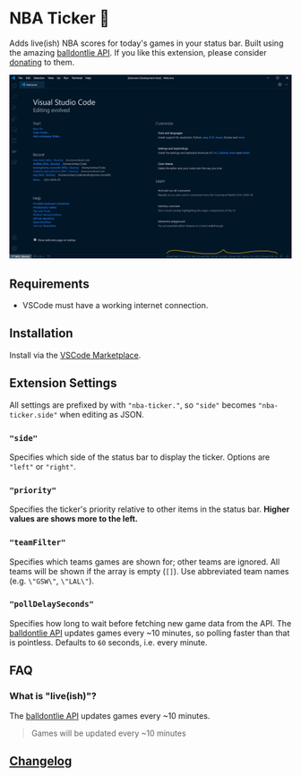 # NBA Ticker 🏀

Adds live(ish) NBA scores for today's games in your status bar. Built using the amazing [balldontlie API](https://www.balldontlie.io/#introduction). If you like this extension, please consider [donating](https://www.patreon.com/balldontlie) to them.

![Status bar ticker](./images/screenshot-1.png)

## Requirements

- VSCode must have a working internet connection.

## Installation

Install via the [VSCode Marketplace](https://marketplace.visualstudio.com/items?itemName=omkarmoghe.nba-ticker).

## Extension Settings

All settings are prefixed by with `"nba-ticker."`, so `"side"` becomes `"nba-ticker.side"` when editing as JSON.

### `"side"`
Specifies which side of the status bar to display the ticker. Options are `"left"` or `"right"`.

### `"priority"`
Specifies the ticker's priority relative to other items in the status bar. **Higher values are shows more to the left.**

### `"teamFilter"`
Specifies which teams games are shown for; other teams are ignored. All teams will be shown if the array is empty (`[]`). Use abbreviated team names (e.g. `\"GSW\"`, `\"LAL\"`).

### `"pollDelaySeconds"`
Specifies how long to wait before fetching new game data from the API. The [balldontlie API](https://www.balldontlie.io/#considerations-3) updates games every ~10 minutes, so polling faster than that is pointless. Defaults to `60` seconds, i.e. every minute.

## FAQ

### What is "live(ish)"?
The [balldontlie API](https://www.balldontlie.io/#considerations-3) updates games every ~10 minutes.
> Games will be updated every ~10 minutes

## [Changelog](./CHANGELOG.md)
